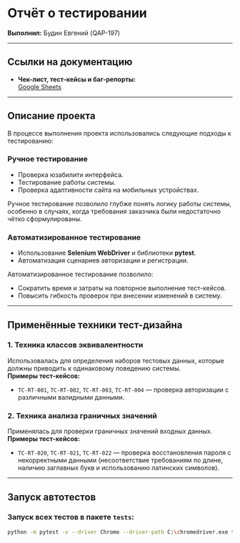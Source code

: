 # Отчёт о тестировании

**Выполнил:** Будин Евгений (QAP-197)

---

## Ссылки на документацию

- **Чек-лист, тест-кейсы и баг-репорты:**  
  [Google Sheets](https://docs.google.com/spreadsheets/d/1bYkDRSp0xDNLEyETGLY7giiG0H9LG2lbiZFeEYv6sPw/edit?usp=sharing)

---

## Описание проекта

В процессе выполнения проекта использовались следующие подходы к тестированию:

### Ручное тестирование
- Проверка юзабилити интерфейса.
- Тестирование работы системы.
- Проверка адаптивности сайта на мобильных устройствах.

Ручное тестирование позволило глубже понять логику работы системы, особенно в случаях, когда требования заказчика были недостаточно чётко сформулированы.

### Автоматизированное тестирование
- Использование **Selenium WebDriver** и библиотеки **pytest**.
- Автоматизация сценариев авторизации и регистрации.

Автоматизированное тестирование позволило:
- Сократить время и затраты на повторное выполнение тест-кейсов.
- Повысить гибкость проверок при внесении изменений в систему.

---

## Применённые техники тест-дизайна

### 1. Техника классов эквивалентности
Использовалась для определения наборов тестовых данных, которые должны приводить к одинаковому поведению системы.  
**Примеры тест-кейсов:**
- `TC-RT-001`, `TC-RT-002`, `TC-RT-003`, `TC-RT-004` — проверка авторизации с различными валидными данными.

### 2. Техника анализа граничных значений
Применялась для проверки граничных значений входных данных.  
**Примеры тест-кейсов:**
- `TC-RT-020`, `TC-RT-021`, `TC-RT-022` — проверка восстановления пароля с некорректными данными (несоответствие требованиям по длине, наличию заглавных букв и использованию латинских символов).

---

## Запуск автотестов

### Запуск всех тестов в пакете `tests`:
```bash
python -m pytest -v --driver Chrome --driver-path C:\chromedriver.exe tests
